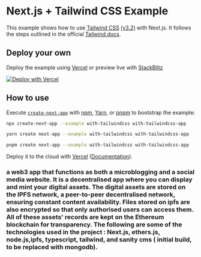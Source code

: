 # Next.js + Tailwind CSS Example

This example shows how to use [Tailwind CSS](https://tailwindcss.com/) [(v3.2)](https://tailwindcss.com/blog/tailwindcss-v3-2) with Next.js. It follows the steps outlined in the official [Tailwind docs](https://tailwindcss.com/docs/guides/nextjs).

## Deploy your own

Deploy the example using [Vercel](https://vercel.com?utm_source=github&utm_medium=readme&utm_campaign=next-example) or preview live with [StackBlitz](https://stackblitz.com/github/vercel/next.js/tree/canary/examples/with-tailwindcss)

[![Deploy with Vercel](https://vercel.com/button)](https://vercel.com/new/git/external?repository-url=https://github.com/vercel/next.js/tree/canary/examples/with-tailwindcss&project-name=with-tailwindcss&repository-name=with-tailwindcss)

## How to use

Execute [`create-next-app`](https://github.com/vercel/next.js/tree/canary/packages/create-next-app) with [npm](https://docs.npmjs.com/cli/init), [Yarn](https://yarnpkg.com/lang/en/docs/cli/create/), or [pnpm](https://pnpm.io) to bootstrap the example:

```bash
npx create-next-app --example with-tailwindcss with-tailwindcss-app
```

```bash
yarn create next-app --example with-tailwindcss with-tailwindcss-app
```

```bash
pnpm create next-app --example with-tailwindcss with-tailwindcss-app
```

Deploy it to the cloud with [Vercel](https://vercel.com/new?utm_source=github&utm_medium=readme&utm_campaign=next-example) ([Documentation](https://nextjs.org/docs/deployment)).

<!-- // to dos -->

<!-- remove wallet dependency
image support in tweets
reply tweet section
share tweet section
nft market place with selling and showcase
web 2.0 support
tweets page
user page
cursor based pagination
implement new tweets button when scroll
infinite scroll
search
ui revamp
update contract
upgradable contract
individual tweet counters
change dependency of walletAddress
getuserdetails's tweets query and fetch tweets query dependency
google trends api -->

### a web3 app that functions as both a microblogging and a social media website. It is a decentralised app where you can display and mint your digital assets. The digital assets are stored on the IPFS network, a peer-to-peer decentralised network, ensuring constant content availability. Files stored on ipfs are also encrypted so that only authorised users can access them. All of these assets' records are kept on the Ethereum blockchain for transparency. The following are some of the technologies used in the project : Next.js, ethers.js, node.js,ipfs, typescript, tailwind, and sanity cms ( initial build, to be replaced with mongodb).
